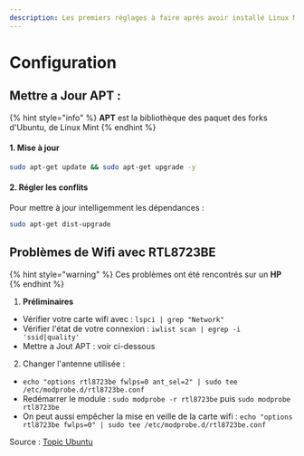 ```yaml
---
description: Les premiers réglages à faire après avoir installé Linux Mint
---
```


# Configuration

## Mettre a Jour APT :

{% hint style="info" %}
**APT** est la bibliothèque des paquet des forks d'Ubuntu, de Linux Mint 
{% endhint %}

#### 1. Mise à jour

```bash
sudo apt-get update && sudo apt-get upgrade -y
```

#### 2. Régler les conflits 

Pour mettre à jour intelligemment les dépendances :

```bash
sudo apt-get dist-upgrade
```

## Problèmes de Wifi avec RTL8723BE

{% hint style="warning" %}
Ces problèmes ont été rencontrés sur un **HP** 
{% endhint %}

1. **Préliminaires**

* Vérifier votre carte wifi avec : `lspci | grep "Network"`
* Vérifier l'état de votre connexion : `iwlist scan | egrep -i 'ssid|quality'` 
* Mettre a Jout APT : voir ci-dessous 

2. Changer l'antenne utilisée :

* `echo "options rtl8723be fwlps=0 ant_sel=2" | sudo tee /etc/modprobe.d/rtl8723be.conf`
* Redémarrer le module : `sudo modprobe -r rtl8723be` puis `sudo modprobe rtl8723be`
* On peut aussi empêcher la mise en veille de la carte wifi : `echo "options rtl8723be fwlps=0" | sudo tee /etc/modprobe.d/rtl8723be.conf`

Source : [Topic Ubuntu](https://forum.ubuntu-fr.org/viewtopic.php?id=2019769)



